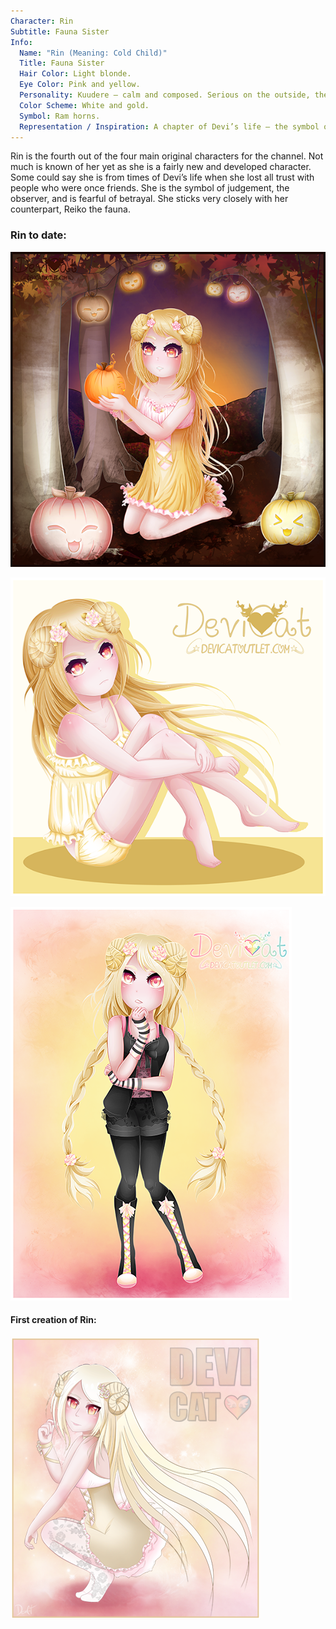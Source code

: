 ```yaml
---
Character: Rin
Subtitle: Fauna Sister
Info:
  Name: "Rin (Meaning: Cold Child)"
  Title: Fauna Sister
  Hair Color: Light blonde.
  Eye Color: Pink and yellow.
  Personality: Kuudere – calm and composed. Serious on the outside, they are the observer, reluctant to trust.
  Color Scheme: White and gold.
  Symbol: Ram horns.
  Representation / Inspiration: A chapter of Devi’s life – the symbol of judgement.
---
```


Rin is the fourth out of the four main original characters for the channel.
Not much is known of her yet as she is a fairly new and developed character.
Some could say she is from times of Devi’s life when she lost all trust with
people who were once friends. She is the symbol of judgement, the observer,
and is fearful of betrayal. She sticks very closely with her counterpart,
Reiko the fauna.

### Rin to date:

![Autumn Rin](img/rin_autumn.png)

![Sitting Study ­– Rin](img/rin_sitting.png)

![Rin in casual springwear](img/rin_casualwear.png)

#### First creation of Rin:
![Rin](img/rin.png)
